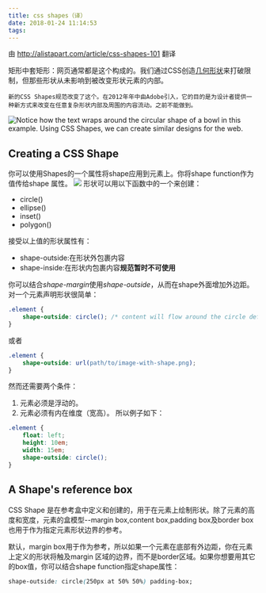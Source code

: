 ```yaml
---
title: css shapes（译）
date: 2018-01-24 11:14:53
tags:
---
```

由 http://alistapart.com/article/css-shapes-101 翻译

矩形中套矩形：网页通常都是这个构成的。我们通过CSS创造[几何形状](https://css-tricks.com/examples/ShapesOfCSS/)来打破限制，但那些形状从未影响到被改变形状元素的内部。

````
新的CSS Shapes规范改变了这个。在2012年年中由Adobe引入，它的目的是为设计者提供一种新方式来改变在任意复杂形状内部及周围的内容流动。之前不能做到。
````
![Notice how the text wraps around the circular shape of a bowl in this example. Using CSS Shapes, we can create similar designs for the web.](shape-outside-example.jpg)
## Creating a CSS Shape
你可以使用Shapes的一个属性将shape应用到元素上。你将shape function作为值传给shape 属性。
![](shape-rule.png)
形状可以用以下函数中的一个来创建：
- circle()
- ellipse()
- inset()
- polygon()

接受以上值的形状属性有：
- shape-outside:在形状外包裹内容
- shape-inside:在形状内包裹内容**规范暂时不可使用**

你可以结合*shape-margin*使用*shape-outside*，从而在shape外面增加外边距。对一个元素声明形状很简单：
```` css
.element {
	shape-outside: circle(); /* content will flow around the circle defined on the element */
}
````
或者
```` css
.element {
	shape-outside: url(path/to/image-with-shape.png);
}
````
然而还需要两个条件：
1. 元素必须是浮动的。
2. 元素必须有内在维度（宽高）。
所以例子如下：
```` css
.element {
	float: left;
	height: 10em;
	width: 15em;
	shape-outside: circle();
}
````
## A Shape's reference box
CSS Shape 是在参考盒中定义和创建的，用于在元素上绘制形状。除了元素的高度和宽度，元素的盒模型--margin box,content box,padding box及border box也用于作为指定元素形状边界的参考。

默认，margin box用于作为参考，所以如果一个元素在底部有外边距，你在元素上定义的形状将触及margin 区域的边界，而不是border区域。如果你想要用其它的box值，你可以结合shape function指定shape属性：
```` css
shape-outside: circle(250px at 50% 50%) padding-box;
````
